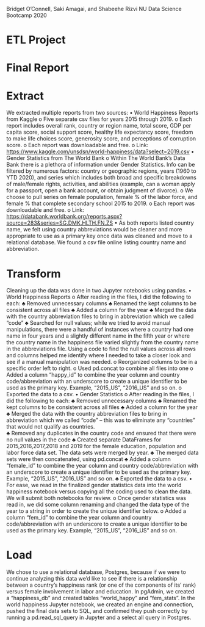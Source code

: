 Bridget O’Connell, Saki Amagai, and Shabeehe Rizvi
NU Data Science Bootcamp 2020
# ETL Project

# Final Report

# Extract
We extracted multiple reports from two sources:
•	World Happiness Reports from Kaggle
o	Five separate csv files for years 2015 through 2019.
o	Each report includes overall rank, country or region name, total score, GDP per capita score, social support score, healthy life expectancy score, freedom to make life choices score, generosity score, and perceptions of corruption score.
o	Each report was downloadable and free.
o	Link: https://www.kaggle.com/unsdsn/world-happiness/data?select=2019.csv
•	Gender Statistics from The World Bank
o	Within The World Bank’s Data Bank there is a plethora of information under Gender Statistics.  Info can be filtered by numerous factors: country or geographic regions, years (1960 to YTD 2020), and series which includes both broad and specific breakdowns of male/female rights, activities, and abilities (example, can a woman apply for a passport, open a bank account, or obtain judgment of divorce).
o	We choose to pull series on female population, female % of the labor force, and female % that complete secondary school 2015 to 2019.
o	Each report was downloadable and free.
o	Link:  https://databank.worldbank.org/reports.aspx?source=283&series=SG.DMK.HLTH.FN.ZS
•	As both reports listed country name, we felt using country abbreviations would be cleaner and more appropriate to use as a primary key once data was cleaned and move to a relational database. We found a csv file online listing country name and abbreviation.

# Transform
Cleaning up the data was done in two Jupyter notebooks using pandas.
•	World Happiness Reports
o	After reading in the files, I did the following to each:
♣	Removed unnecessary columns
♣	Renamed the kept columns to be consistent across all files
♣	Added a column for the year 
♣	Merged the data with the country abbreviation files to bring in abbreviation which we called “code”
♣	Searched for null values; while we tried to avoid manual manipulations, there were a handful of instances where a country had one name in four years and a slightly different name in the fifth year or where the country name in the happiness file varied slightly from the country name in the abbreviations file.  Using a code to find the null values across all rows and columns helped me identify where I needed to take a closer look and see if a manual manipulation was needed.
o	Reorganized columns to be in a specific order left to right.
o	Used pd.concat to combine all files into one
o	Added a column “happy_id” to combine the year column and country code/abbreviation with an underscore to create a unique identifier to be used as the primary key.  Example, “2015_US”, “2016_US” and so on.
o	Exported the data to a csv.
•	Gender Statistics
o	After reading in the files, I did the following to each:
♣	Removed unnecessary columns
♣	Renamed the kept columns to be consistent across all files
♣	Added a column for the year 
♣	Merged the data with the country abbreviation files to bring in abbreviation which we called “code” – this was to eliminate any “countries” that would not qualify as countries.  
♣	Removed any duplicates in the country code and ensured that there were no null values in the code 
♣	Created separate DataFrames for 2015,2016,2017,2018 and 2019 for the female education, population and labor force data set. The data sets were merged by year. 
♣	The merged data sets were then concatenated, using pd.concat 
♣	Added a column “female_id” to combine the year column and country code/abbreviation with an underscore to create a unique identifier to be used as the primary key.  Example, “2015_US”, “2016_US” and so on.
♣	Exported the data to a csv.
•	For ease, we read in the finalized gender statistics data into the world happiness notebook versus copying all the coding used to clean the data.  We will submit both notebooks for review.
o	Once gender statistics was read in, we did some column renaming and changed the data type of the year to a string in order to create the unique identifier below.
o	Added a column “fem_id” to combine the year column and country code/abbreviation with an underscore to create a unique identifier to be used as the primary key.  Example, “2015_US”, “2016_US” and so on.

# Load
We chose to use a relational database, Postgres, because if we were to continue analyzing this data we’d like to see if there is a relationship between a country’s happiness rank (or one of the components of its’ rank) versus female involvement in labor and education.  In pgAdmin, we created a “happiness_db” and created tables “world_happy” and “fem_stats”.  In the world happiness Jupyter notebook, we created an engine and connection, pushed the final data sets to SQL, and confirmed they push correctly by running a pd.read_sql_query in Jupyter and a select all query in Postgres.
